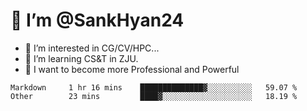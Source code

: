 # 👋 I’m @SankHyan24

- 👀 I’m interested in CG/CV/HPC...
- 🌱 I’m learning CS&T in ZJU.
- 💞️ I want to become more Professional and Powerful


<!---
SankHyan24/SankHyan24 is a ✨ special ✨ repository because its `README.md` (this file) appears on your GitHub profile.
You can click the Preview link to take a look at your changes.
--->
<!--START_SECTION:waka-->

```text
Markdown     1 hr 16 mins    ██████████████▓░░░░░░░░░░   59.07 %
Other        23 mins         ████▓░░░░░░░░░░░░░░░░░░░░   18.19 %
```

<!--END_SECTION:waka-->
